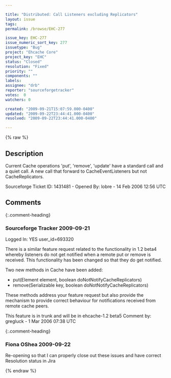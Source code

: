 ```yaml
---

title: "Distributed: Call Listeners excluding Replicators"
layout: issue
tags: 
permalink: /browse/EHC-277

issue_key: EHC-277
issue_numeric_sort_key: 277
issuetype: "Bug"
project: "Ehcache Core"
project_key: "EHC"
status: "Closed"
resolution: "Fixed"
priority: ""
components: ""
labels: 
assignee: "drb"
reporter: "sourceforgetracker"
votes:  0
watchers: 0

created: "2009-09-21T15:07:59.000-0400"
updated: "2009-09-22T23:44:41.000-0400"
resolved: "2009-09-22T23:44:41.000-0400"

---
```




{% raw %}



## Description

<div markdown="1" class="description">

Current Cache operations 'put', 'remove', 'update' have
a standard call and a quiet call.
A new call that forward to CacheEventListeners but not
CacheReplicators.

Sourceforge Ticket ID: 1431481 - Opened By: lobre - 14 Feb 2006 12:56 UTC

</div>

## Comments


{:.comment-heading}
### **Sourceforge Tracker** <span class="date">2009-09-21</span>

<div markdown="1" class="comment">

Logged In: YES 
user\_id=693320

There is a similar feature request related to the functionality in 1.2 beta4 
whereby listeners do not get notified when a remote put or remove is 
received. This functionality has been changed so that they do get notified.

Two new methods in Cache have been added:
- put(Element element, boolean doNotNotifyCacheReplicators)
- remove(Serializable key, boolean doNotNotifyCacheReplicators) 

These methods address your feature request but also provide the mechanism 
to provide correct behaviour for notifications received from remote cache 
peers.

This feature is in trunk and will be in ehcache-1.2 beta5
Comment by: gregluck - 1 Mar 2006 07:38 UTC

</div>


{:.comment-heading}
### **Fiona OShea** <span class="date">2009-09-22</span>

<div markdown="1" class="comment">

Re-opening so that I can properly close out these issues and have correct Resolution status in Jira

</div>



{% endraw %}
